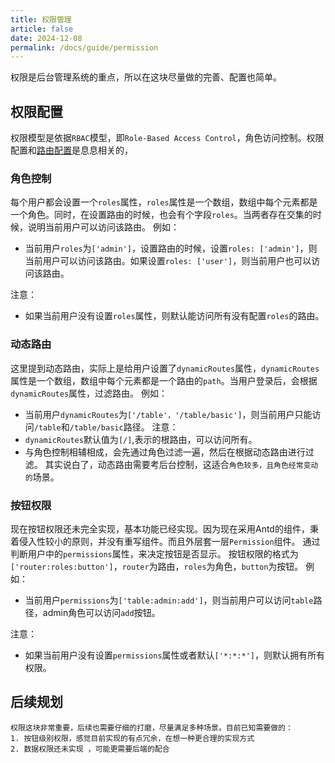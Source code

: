 ```yaml
---
title: 权限管理
article: false
date: 2024-12-08
permalink: /docs/guide/permission
---
```


权限是后台管理系统的重点，所以在这块尽量做的完善、配置也简单。

## 权限配置

权限模型是依据`RBAC`模型，即`Role-Based Access Control`，角色访问控制。权限配置和[路由配置](/docs/guide/router)是息息相关的，

### 角色控制
每个用户都会设置一个`roles`属性，`roles`属性是一个数组，数组中每个元素都是一个角色。同时，在设置路由的时候，也会有个字段`roles`。当两者存在交集的时候，说明当前用户可以访问该路由。
例如：
 * 当前用户`roles`为`['admin']`，设置路由的时候，设置`roles: ['admin']`，则当前用户可以访问该路由。如果设置`roles: ['user']`，则当前用户也可以访问该路由。

注意：
 * 如果当前用户没有设置`roles`属性，则默认能访问所有没有配置`roles`的路由。

### 动态路由
这里提到动态路由，实际上是给用户设置了`dynamicRoutes`属性，`dynamicRoutes`属性是一个数组，数组中每个元素都是一个路由的`path`。当用户登录后，会根据`dynamicRoutes`属性，过滤路由。
例如：
 * 当前用户`dynamicRoutes`为`['/table'，'/table/basic']`，则当前用户只能访问`/table`和`/table/basic`路径。
注意：
 * `dynamicRoutes`默认值为`[/]`,表示的根路由，可以访问所有。
 * 与角色控制相辅相成，会先通过角色过滤一遍，然后在根据动态路由进行过滤。
其实说白了，动态路由需要考后台控制，这适合`角色较多，且角色经常变动的`场景。

### 按钮权限
现在按钮权限还未完全实现，基本功能已经实现。因为现在采用Antd的组件，秉着侵入性较小的原则，并没有重写组件。而且外层套一层`Permission`组件。
通过判断用户中的`permissions`属性，来决定按钮是否显示。
按钮权限的格式为`['router:roles:button']`，`router`为路由，`roles`为角色，`button`为按钮。
例如：
 * 当前用户`permissions`为`['table:admin:add']`，则当前用户可以访问`table`路径，admin角色可以访问`add`按钮。

注意：
 * 如果当前用户没有设置`permissions`属性或者默认`['*:*:*']`，则默认拥有所有权限。


## 后续规划
    权限这块非常重要，后续也需要仔细的打磨，尽量满足多种场景。目前已知需要做的：
    1. 按钮级别权限，感觉目前实现的有点冗余，在想一种更合理的实现方式
    2. 数据权限还未实现 ，可能更需要后端的配合
    


